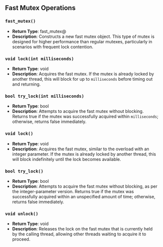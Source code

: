 ## Fast Mutex Operations

### `fast_mutex()`
- **Return Type**: fast_mutex@
- **Description**: Constructs a new fast mutex object. This type of mutex is designed for higher performance than regular mutexes, particularly in scenarios with frequent lock contention.

### `void lock(int milliseconds)`
- **Return Type**: void
- **Description**: Acquires the fast mutex. If the mutex is already locked by another thread, this will block for up to `milliseconds` before timing out and returning.

### `bool try_lock(int milliseconds)`
- **Return Type**: bool
- **Description**: Attempts to acquire the fast mutex without blocking. Returns true if the mutex was successfully acquired within `milliseconds`; otherwise, returns false immediately.

### `void lock()`
- **Return Type**: void
- **Description**: Acquires the fast mutex, similar to the overload with an integer parameter. If the mutex is already locked by another thread, this will block indefinitely until the lock becomes available.

### `bool try_lock()`
- **Return Type**: bool
- **Description**: Attempts to acquire the fast mutex without blocking, as per the integer-parameter version. Returns true if the mutex was successfully acquired within an unspecified amount of time; otherwise, returns false immediately.

### `void unlock()`
- **Return Type**: void
- **Description**: Releases the lock on the fast mutex that is currently held by the calling thread, allowing other threads waiting to acquire it to proceed.
